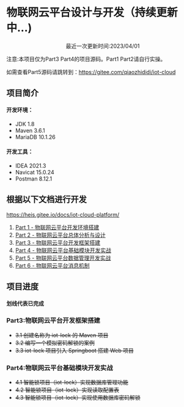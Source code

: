 # 物联网云平台设计与开发（持续更新中...)

<div style="text-align: center;"><p>最近一次更新时间:2023/04/01</p></div>
注意:本项目仅为Part3 Part4的项目源码。Part1 Part2请自行实操。

如需查看Part5源码请跳转到：<a>https://gitee.com/qiaozhididi/iot-cloud

## 项目简介

#### 开发环境：

- JDK 1.8
- Maven 3.6.1
- MariaDB 10.1.26

#### 开发工具：

- IDEA 2021.3
- Navicat 15.0.24
- Postman 8.12.1

## 根据以下文档进行开发

https://heis.gitee.io/docs/iot-cloud-platform/
<ol>
<a href="https://heis.gitee.io/docs/iot-cloud-platform/iot-cp-01/"><li>Part 1 - 物联网云平台开发环境搭建</li></a>
<a href="https://heis.gitee.io/docs/iot-cloud-platform/iot-cp-02/"><li>Part 2 - 物联网云平台总体分析与设计</li></a>
<a href="https://heis.gitee.io/docs/iot-cloud-platform/iot-cp-03/"><li>Part 3 - 物联网云平台开发框架搭建</li></a>
<a href="https://heis.gitee.io/docs/iot-cloud-platform/iot-cp-04/"><li>Part 4 - 物联网云平台基础模块开发实战</li></a>
<a href="https://heis.gitee.io/docs/iot-cloud-platform/iot-cp-05/"><li>Part 5 - 物联网云平台数据管理开发实战</li></a> 
<a href="https://heis.gitee.io/docs/iot-cloud-platform/iot-cp-06/"><li>Part 6 - 物联网云平台消息机制</li></a>
</ol>

## 项目进度

#### 划线代表已完成

### Part3:物联网云平台开发框架搭建

<ul>
<li><s>3.1 创建名称为 iot-lock 的 Maven 项目</s></li>
<li><s>3.2 编写一个模拟密码解锁的案例</s></li>
<li><s>3.3 iot-lock 项目引入 Springboot 搭建 Web 项目</s></li>
</ul>

### Part4:物联网云平台基础模块开发实战

<ul>
<li><s>4.1 智能锁项目（iot-lock）实现数据库管理功能</s></li>
<li><s>4.2 智能锁项目（iot-lock）实现读取配置表</s></li>
<li><s>4.3 智能锁项目（iot-lock）实现使用数据库密码解锁</s></li>
</ul>



